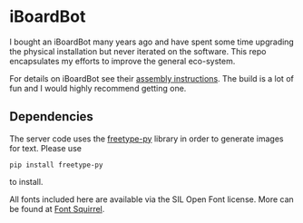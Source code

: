 # iBoardBot

I bought an iBoardBot many years ago and have spent some time upgrading the
physical installation but never iterated on the software.  This repo
encapsulates my efforts to improve the general eco-system.

For details on iBoardBot see
their [assembly instructions](https://www.jjrobots.com/iboardbot-assembly-instructions/).
The build is a lot of fun and I would highly recommend getting one.

## Dependencies

The server code uses the [freetype-py](https://github.com/rougier/freetype-py) library in order to generate images
for text. Please use

```
pip install freetype-py
```

to install.

All fonts included here are available via the SIL Open Font license.  More can 
be found at [Font Squirrel](https://www.fontsquirrel.com/fonts/list/popular).
